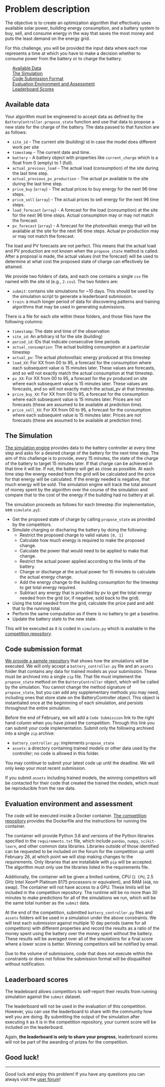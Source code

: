 # Problem description

The objective is to create an optimization algorithm that effectively uses available solar power, building energy consumption, and a battery system to buy, sell, and consume energy in the way that saves the most money and puts the least demand on the energy grid.

For this challenge, you will be provided the input data where each row represents a time at which you have to make a decision whether to consume power from the battery or to charge the battery.


<div class="container">
	<div class="row">
		<div class="col-xs-3">
			<ul style="list-style: none">
				<li><a href="#data">Available Data</a></li>
				<li><a href="#sim">The Simulation</a></li>
				<li><a href="#subs">Code Submission Format</a></li>
				<li><a href="#eval">Evaluation Environment and Assessment</a></li>
				<li><a href="#scores">Leaderboard Scores</a></li>
			</ul>
		</div>
	</div>
</div>


<a id="data"></a>

## Available data

Your algorithm must be engineered to accept data as defined by the `BatteryController.propose_state` function and use that data to propose a new state for the charge of the battery. The data passed to that function are as follows:

 - `site_id` - The current site (building) id in case the model does different work per site
 - `timestamp` - The current date and time.
 - `battery` - A battery object with properties like `current_charge` which is a float from 0 (empty) to 1 (full).
 - `actual_previous_load` - The actual load (consumption) of the site during the last time step.
 - `actual_previous_pv_production` - The actual pv available to the site during the last time step.
 - `price_buy` (`array`) - The actual prices to buy energy for the next 96 time steps.
 - `price_sell` (`array`) - The actual prices to sell energy for the next 96 time steps.
 - `load_forecast` (`array`) - A forecast for the load (consumption) at the site for the next 96 time steps. Actual consumption may or may not match the forecast.
 - `pv_forecast` (`array`) - A forecast for the photovoltaic energy that will be available at the site for the next 96 time steps. Actual pv production may or may not match the forecast.

The load and PV forecasts are not perfect. This means that the actual load and PV production are not known when the `propose_state` method is called. After a proposal is made, the actual values (not the forecast) will be used to determine at what cost the proposed state of charge can effectively be attained.

We provide two folders of data, and each one contains a single `csv` file named with the site id (e.g., `2.csv`). The two folders are:

 - `submit`: contains site simulations for ~10 days. This should be used by the simulation script to generate a leaderboard submission.
 - `train`: a much longer period of data for discovering patterns and training algorithms that may be used in generating submissions.

There is a file for each site within these folders, and those files have the following columns:

 - `timestamp`: The date and time of the observation
 - `site_id`: An arbitrary id for the site (building)
 - `period_id`: IDs that indicate consecutive time periods
 - `actual_consumption`: The actual building consumption at a particular timestep
 - `actual_pv`: The actual photovoltaic energy produced at this timestep
 - `load_XX`: For XX from 00 to 95, a forecast for the consumption where each subsequent value is 15 minutes later. These values are forecasts, and so will not exactly match the actual consumption at that timestep.
 - `pv_XX`: For XX from 00 to 95, a forecast for the pv produced on site where each subsequent value is 15 minutes later. These values are forecasts, and so will not exactly match the actual_pv at that timestep.
 - `price_buy_XX`: For XX from 00 to 95, a forecast for the consumption where each subsequent value is 15 minutes later. Prices are not forecasts (these are assumed to be available at prediction time).
 - `price_sell_XX`: For XX from 00 to 95, a forecast for the consumption where each subsequent value is 15 minutes later. Prices are not forecasts (these are assumed to be available at prediction time).

<a id="sim"></a>

## The Simulation

[The simulation engine](https://github.com/drivendataorg/power-laws-optimization) provides data to the battery controller at every time step and asks for a desired charge of the battery for the next time step. The aim of this challenge is to provide, every 15 minutes, the state of the charge of the battery to target 15 minutes later. If that charge can be achieved in that time it will be. If not, the battery will get as close as possible. At each time step the energy needed from the grid will be calculated and the price for that energy will be calculated. If the energy needed is negative, that much energy will be sold. The simulation engine will track the total amount of money spent by the algorithm over the course of the simulation and compare that to the cost of the energy if the building had no battery at all.

The simulation proceeds as follows for each timestep (for implementation, see `simulate.py`):
 - Get the proposed state of charge by calling `propose_state` as provided by the competitors.
 - Simulate charging or discharing the battery by doing the following:
 	- Restrict the proposed charge to valid values `[0, 1]`
 	- Calculate how much energy is required to make the proposed change.
 	- Calculate the power that would need to be applied to make that change.
 	- Restrict the actual power applied according to the limits of the battery.
 	- Charge or discharge at the actual power for 15 minutes to calculate the actual energy change.
 	- Add the energy change to the building consumption for the timestep to get total energy required.
 	- Subtract any energy that is provided by pv to get the total energy needed from the grid (or, if negative, sold back to the grid).
 - Using the total needed from the grid, calculate the price paid and add that to the running total.
 - Perform the same computation as if there is no battery to get a baseline.
 - Update the battery state to the new state.

 This will be executed as it is coded in `simulate.py` which is available in the [competition repository](https://github.com/drivendataorg/power-laws-optimization).


<a id="subs"></a>

## Code submission format

[We provide a sample repository](https://github.com/drivendataorg/power-laws-optimization) that shows how the simulations will be executed. We will only accept a `battery_controller.py` file and an `assets` folder that contains any data for trained models as your submission. These must be archived into a single `zip` file. That file must implement the `propose_state` method on the `BatteryController` object, which will be called by the simulation. You cannot change the method signature of `propose_state`, but you can add any supplementary methods you may need, including ones that store state on the BatteryController object. This object is instantiated once at the begininning of each simulation, and persists throughout the entire simulation.

Before the end of February, we will add a `Code Submission` link to the right hand column when you have joined the competition. Through this link you can submit your code implementation. Submit only the following archived into a single `zip` archive:

 - `battery_controller.py`: implements `propose_state`
 - `assets`: a directory containing trained models or other data used by the controller; no code is allowed in this folder.

You may continue to submit your latest code up until the deadline. We will only keep your most recent submission.

If you submit `assets` including trained models, the winning competitors will be contacted for their code that created the trained the models, which must be reproducible from the raw data.

<a id="eval"></a>

## Evaluation environment and assessment

The code will be executed inside a Docker container. [The competition repository](https://github.com/drivendataorg/power-laws-optimization) provides the Dockerfile and the instructions for running the container.

The container will provide Python 3.6 and versions of the Python libraries specified in the `requirements.txt` file, which include `pandas`, `numpy`, `scikit-learn`, and other common data libraries. Libraries outside of those identified can be requested to be included on the forum for the competition up until February 26, at which point we will stop making changes to the requirements. Only libraries that are installable with `pip` will be accepted. The algorithm must only use the libraries listed in the requirements file.

Additionally, the container will be given a limited runtime, CPU (`1 CPU`, 2.5 GHz Intel Xeon® Platinum 8175 processors or equivalent), and RAM (`4GB`, no swap). The container will not have access to a GPU. These limits will be included in the competition repository. The runtime will be no more than 30 minutes to make predictions for all of the simulations we run, which will be the same total number as the `submit` data.

At the end of the competition, submitted `battery_controller.py` files and `assets` folders will be used in a simulation under the above constraints. We will test each submission against multiple 10 day periods (same for all competitors) with different properties and record the results as a ratio of the money spent using the battery over the money spent without the battery. These results will be averaged over all of the simulations for a final score where a lower score is better. Winning competitors will be notified by email.

Due to the volume of submissions, code that does not execute within the constraints or does not follow the submission format will be disqualified without notification.

<a id="scores"></a>

## Leaderboard scores

The leadeboard allows competitors to self-report their results from running simulation against the `submit` dataset.

The leaderboard will not be used in the evaluation of this competition. However, you can use the leaderboard to share with the community how well you are doing. By submitting the output of the simulation after executing it as it is in the competition repository, your current score will be included on the leaderboard.

Again, **the leaderboard is only to share your progress**, leaderboard scores will not be part of the awarding of prizes for the competition.


## Good luck!

--------

Good luck and enjoy this problem! If you have any questions you can always visit the [user forum](http://community.drivendata.org/)!
